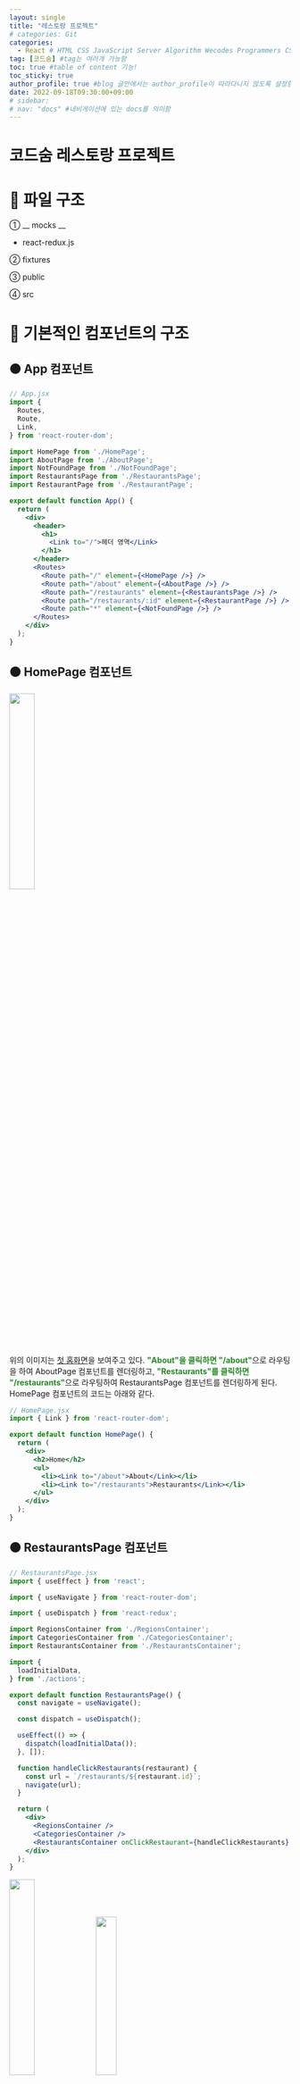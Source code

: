 ```yaml
---
layout: single
title: "레스토랑 프로젝트"
# categories: Git
categories:
  - React # HTML CSS JavaScript Server Algorithm Wecodes Programmers CS Github Blog
tag: [코드숨] #tag는 여러개 가능함
toc: true #table of content 기능!
toc_sticky: true
author_profile: true #blog 글안에서는 author_profile이 따라다니지 않도록 설정함
date: 2022-09-18T09:30:00+09:00
# sidebar:
# nav: "docs" #네비게이션에 있는 docs를 의미함
---
```

<style>
.crimson {
  color: crimson;
  font-weight: bold;
}

.mediumblue {
  color: mediumblue;
  font-weight: bold;
}

.forestgreen {
  color: forestgreen;
  font-weight: bold;
}
</style>

# 코드숨 레스토랑 프로젝트
# 🔴 파일 구조
① __ mocks __
- react-redux.js

② fixtures

③ public

④ src

# 🔴 기본적인 컴포넌트의 구조
## 🟠 App 컴포넌트
```jsx
// App.jsx
import {
  Routes,
  Route,
  Link,
} from 'react-router-dom';

import HomePage from './HomePage';
import AboutPage from './AboutPage';
import NotFoundPage from './NotFoundPage';
import RestaurantsPage from './RestaurantsPage';
import RestaurantPage from './RestaurantPage';

export default function App() {
  return (
    <div>
      <header>
        <h1>
          <Link to="/">헤더 영역</Link>
        </h1>
      </header>
      <Routes>
        <Route path="/" element={<HomePage />} />
        <Route path="/about" element={<AboutPage />} />
        <Route path="/restaurants" element={<RestaurantsPage />} />
        <Route path="/restaurants/:id" element={<RestaurantPage />} />
        <Route path="*" element={<NotFoundPage />} />
      </Routes>
    </div>
  );
}
```

## 🟠 HomePage 컴포넌트
<img src="https://user-images.githubusercontent.com/87808288/190881020-fb2855cf-9619-4cfe-99ff-81f7c97f4e3e.png" width="30%">

위의 이미지는 <u>첫 홈화면</u>을 보여주고 있다. <span class="forestgreen">"About"을 클릭하면 "/about"</span>으로 라우팅을 하여 AboutPage 컴포넌트를 렌더링하고, <span class="forestgreen">"Restaurants"를 클릭하면 "/restaurants"</span>으로 라우팅하여 RestaurantsPage 컴포넌트를 렌더링하게 된다. HomePage 컴포넌트의 코드는 아래와 같다.

```jsx
// HomePage.jsx
import { Link } from 'react-router-dom';

export default function HomePage() {
  return (
    <div>
      <h2>Home</h2>
      <ul>
        <li><Link to="/about">About</Link></li>
        <li><Link to="/restaurants">Restaurants</Link></li>
      </ul>
    </div>
  );
}
```

## 🟠 RestaurantsPage 컴포넌트
```jsx
// RestaurantsPage.jsx
import { useEffect } from 'react';

import { useNavigate } from 'react-router-dom';

import { useDispatch } from 'react-redux';

import RegionsContainer from './RegionsContainer';
import CategoriesContainer from './CategoriesContainer';
import RestaurantsContainer from './RestaurantsContainer';

import {
  loadInitialData,
} from './actions';

export default function RestaurantsPage() {
  const navigate = useNavigate();

  const dispatch = useDispatch();

  useEffect(() => {
    dispatch(loadInitialData());
  }, []);

  function handleClickRestaurants(restaurant) {
    const url = `/restaurants/${restaurant.id}`;
    navigate(url);
  }

  return (
    <div>
      <RegionsContainer />
      <CategoriesContainer />
      <RestaurantsContainer onClickRestaurant={handleClickRestaurants} />
    </div>
  );
}
```

<img src="https://user-images.githubusercontent.com/87808288/190881141-aa6e141e-4692-47ac-8325-9083ba32cfa6.png" width="30%">
<img src="https://user-images.githubusercontent.com/87808288/190881226-7413a184-fd55-47fd-81d8-94e7ebb5133d.png" width="27%">

위의 이미지는 "Restaurants"를 클릭시 <span class="mediumblue">RestaurantsPage 컴포넌트</span>가 랜더링된 모습이다.

RestaurantsPage 컴포넌트는 <u>지역(RegionsContainer)</u>, <u>카테고리(CategoriesContainer)</u>, <u>레스토랑(RestaurantsContainer)</u> 3개의 컴포넌트로 구성되어 있다.
- RestaurantsPage -> RegionsContainer, CategoriesContainer, RestaurantsContainer

또한 `RestaurantsPage` 는 '<span class="crimson">react-redux</span>'를 알고있고 '<span class="crimson">react-router-dom</span>'을 알고 있는 컴포넌트이다.
- RestaurantsPage 에서 초기 랜더링 시 'react-redux'의 useDispatch를 사용하여 RegionsContainer와 CategoriesContainer에서 사용할 data를 store에 전달한다.
- RestaurantsPage 에서 'react-router-dom'의 useNavigate를 사용하여 RestaurantsContainer 에서 클릭 이벤트가 발생시 data를 함수로 받아 URL을 변경하게 된다.

`RestaurantsPage 컴포넌트`는 랜더링되면 <u>처음에 한 번 fetch</u>가 이루어지면서 서버와 통신하여 <span class="crimson">dispatch를 통해 store에 해당 데이터를 업데이트</span>한다. 그렇게 지역과 카테고리에서 사용할 데이터가 store에 저장되어있고 <span class="forestgreen">RegionsContainer</span>와 <span class="forestgreen">CategoriesContainer</span>는 <span class="mediumblue">useSelector</span>를 사용하여 store에 저장된 데이터를 위의 첫 번째 이미지에서 보이는 것과 같이 화면을 랜더링한다.

### 🟡 RegionsContainer
```jsx
// RegionsContainer
import { useDispatch, useSelector } from 'react-redux';

import {
  selectRegion,
  loadRestaurants,
} from './actions';

import { get } from './utils';

export default function RegionsContainer() {
  const dispatch = useDispatch(() => dispatch);

  const regions = useSelector(get('regions'));
  const selectedRegion = useSelector(get('selectedRegion'));

  function handleClick(regionId) {
    dispatch(selectRegion(regionId));
    dispatch(loadRestaurants());
  }

  return (
    <ul>
      {regions.map((region) => (
        <li key={region.id}>
          <button
            type="button"
            onClick={() => handleClick(region.id)}
          >
            {region.name}
            {selectedRegion
              && region.id === selectedRegion.id ? '(V)' : null}
          </button>
        </li>
      ))}
    </ul>
  );
}
```

기본적으로 ResetaurantsPage 안에 위치한 RegionsContainer 와 <u>CategoriesContainer</u> 는 <u>RestaurantsPage</u> 에서 아래의 코드와 같이 초기 랜더링 시 store에 전달된 data를 사용해야 하기 때문에 'react-redux'의 <span class="mediumblue">useSelector</span> 를 사용한다.

```jsx
// RestaurantsPage.jsx
useEffect(() => {
  dispatch(loadInitialData());
}, []);
```

또한 "지역" 과 "카테고리"의 버튼들 중 어떤 버튼을 선택했는지 이를 알고 저장해야 RestaurantsContainer 에서 레스토랑 목록을 data로 받을 수 있다. 그렇기 때문에 <u>RegionsContainer</u> 와 <u>CategoriesContainer</u> 에서는 'react-redux' 의 <span class="mediumblue">useDispatch</span> 또한 사용하게 된다. 버튼에 onClick 이벤트로 함수에는 선택된 버튼의 id를 전달하고 다시 이를 dispatch 를 사용하여 store 를 갱신한다. RegionsContainer 의 코드는 아래와 같다.

```jsx
// RegionsContainer.jsx
import { useDispatch, useSelector } from 'react-redux';

import {
  selectRegion,
  loadRestaurants,
} from './actions';

import { get } from './utils';

export default function RegionsContainer() {
  const dispatch = useDispatch(() => dispatch);

  const regions = useSelector(get('regions'));
  const selectedRegion = useSelector(get('selectedRegion'));

  function handleClick(regionId) {
    dispatch(selectRegion(regionId));
    dispatch(loadRestaurants());
  }

  return (
    <ul>
      {regions.map((region) => (
        <li key={region.id}>
          <button
            type="button"
            onClick={() => handleClick(region.id)}
          >
            {region.name}
            {selectedRegion
              && region.id === selectedRegion.id ? '(V)' : null}
          </button>
        </li>
      ))}
    </ul>
  );
}
```

<u>버튼의 onClick 이벤트</u>로 인해 실행되는 함수를 아래에서 다시 한 번 살펴보자.

```jsx
// RegionsContainer.jsx
function handleClick(regionId) {
  dispatch(selectRegion(regionId));
  dispatch(loadRestaurants());
}
```

<u>선택된 버튼의 지역을 저장</u>해야하기 때문에 actions의 <span class="forestgreen">action creater(selectRegion) 에게 regionId 를 인자로 전달</span>한다. 그리고 밑에는 dipatch가 한 번 더 호출되는데 loadRestaurants 함수는 아래의 코드와 같다.

```jsx
// actions.js
export function loadRestaurants() {
  return async (dispatch, getState) => {
    const {
      selectedRegion: region,
      selectedCategory: category,
    } = getState();

    if (!region || !category) { return; }

    const restaurants = await fetchRestaurants({
      regionName: region.name,
      categoryId: category.id,
    });

    dispatch(setRestaurants(restaurants));
  };
}
```

RegionsContainer 에서 호출된 `loadRestaurants 함수`는 <span class="mediumblue">함수를 반환</span>한다. <u>기본적으로 dispatch를 호출하면 그 인자로 액션 객체를</u> 넣었지만 loadRestaurants 은 함수를 반환한다. <span class="crimson">리덕스 미들웨어</span>는 dispatch 된 액션이 <u><span class="mediumblue">리듀서</span>에 도달하기 전에 중간 영역에서 사용자의 목적에 맞게 <span class="forestgreen">특정 조건이 충족될 때에 액션이 실행</span>되도록</u> 한다.

<span class="forestgreen">지역</span>과 <span class="forestgreen">카테고리</span>를 클릭하여 <u>해당 정보에 맞는 레스토랑을 랜더링하기 위해서는</u> 어떤 지역을 클릭했고 어떤 카테고리를 클릭했는지 알아야한다. 그래서 `RegionsContainer`와 `CategoriesContainer`에 <u>click 이벤트</u>를 설정하여, 클릭시 선택한 data의 <span class="mediumblue">id값을 dispatch로 전달</span>하여 <span class="crimson">store를 갱신</span>한다. 또한 클릭 마다 선택한 지역이나 카테고리가 변경되기 때문에 그에 맞게 RestaurantsContainer의 내용이 변경될 수 있도록 <span class="mediumblue">dispatch에 함수를 반환하는 loadRestaurants라는 함수</span>를 실행시켜 변경된 내용을 새로 <span class="crimson">fetch 받아 store를 갱신</span>할 수 있도록 한다. 그러면 ReataurantsContainer에서는 useSelecter를 사용하여 store에 저장된 restaurants를 사용하여 위의 두 번째 이미지와 같이 restaurants 목록을 화면에 랜더링하게 된다.

### 🟡 RestaurantsContainer 컴포넌트
<img src="https://user-images.githubusercontent.com/87808288/190881226-7413a184-fd55-47fd-81d8-94e7ebb5133d.png" width="27%"><img src="https://user-images.githubusercontent.com/87808288/190957580-40c02a13-b811-42d9-a313-b313126ae771.png" width="40%">

`RestaurantsContainer` 의 영역은 위의 첫 번째 사진에서 <u>식당의 목록이 나오는 부분</u>에 해당한다. 그리고 <span class="forestgreen">양천주가를 클릭</span>하면 '/restaurant/1' 에 해당하는 <span class="mediumblue">RestaurantPage 컴포넌트가 랜더링</span>되게 된다. RestaurantsContainer 의 코드는 아래와 같다.

```jsx
// RestaurantsContainer.jsx
import { useDispatch, useSelector } from 'react-redux';

import { get } from './utils';

export default function RestaurantsContainer({ onClickRestaurant }) {
  const dispatch = useDispatch(() => dispatch);

  const restaurants = useSelector(get('restaurants'));

  function handleClick(restaurant) {
    return (event) => {
      event.preventDefault();
      onClickRestaurant(restaurant);
    };
  }

  return (
    <ul>
      {restaurants.map((restaurant) => (
        <li key={restaurant.id}>
          <a
            href="/restaurants/1"
            onClick={handleClick(restaurant)}
          >
            {restaurant.name}
          </a>
        </li>
      ))}
    </ul>
  );
}
```

RestaurantsContainer 에서는 레스토랑 목록 중 하나를 클릭하면 <u>onClick 이벤트</u>가 발생하며 <span class="crimson">handleClick 함수가 반환한 함수가 실행</span>된다. <span class="forestgreen">preventDefault</span> 를 하는 것은 클릭시 a 태그가 href 를 제출하는데 이 부분은 가독성을 위한 부분이며 기능적으로는 구현되지 않아야 하는 부분이므로 preventDefault 를 사용하여 막아준다. 그리고 RestaurantsContainer 의 <u>상위 컴포넌트인 RestaurantsPage</u> 에서 props 로 <span class="forestgreen">전달받은 onClickRestaurant 함수를 호출</span>하며 인자로 restaurant 객체를 넣어주게 된다. 아래의 코드는 RestaurantsPage의 코드이다.

```jsx
// RestaurantsPage.jsx
export default function RestaurantsPage() {
  const navigate = useNavigate();

  const dispatch = useDispatch();

  useEffect(() => {
    dispatch(loadInitialData());
  }, []);

  function handleClickRestaurants(restaurant) {
    // TODO: 이동?
    const url = `/restaurants/${restaurant.id}`;
    navigate(url);
  }

  return (
    <div>
      <RegionsContainer />
      <CategoriesContainer />
      <RestaurantsContainer onClickRestaurant={handleClickRestaurants} />
    </div>
  );
}
```

위의 코드에서 ReataurantsContainer 에서 handleClickRestaurant 함수를 호출하며 전해준 <span class="forestgreen">restaurant 객체에서 id 를</span> 꺼내어 <u>URL 의 pathname을 새롭게 만들어</u> 이를 <span class="mediumblue">navigate 에 넣어 호출</span>하게 된다. 이렇게 URL이 바뀌면서 <u>RestaurantPage 컴포넌트를 새롭게 랜더링</u>하게 된다. 이렇게 `RestaurantsContainer` 에서는 <u>'react-router-dom' 의 존재를 알지 못하며</u> <span class="crimson">의존성을 갖지 않게</span> 된다.

## 🟠 RestaurantPage 컴포넌트
RestaurantsContainer 에서 레스토랑(이름)을 클릭하여, 상세 페이지인 `RestaurantPage` 가 랜더링 되었다. 코드는 아래와 같다.

```jsx
// ResetaurantPage.jsx
import { useParams } from 'react-router-dom';

import RestaurantContainer from './RestaurantContainer';

export default function RestaurantPage({ params }) {
  const { id } = params || useParams();

  return (
    <RestaurantContainer restaurantId={id} />
  );
}
```

RestaurantPage 에서는 <u>'react-router-dom' 만을 알고</u> 있고, <span class="mediumblue">useParams</span> 를 사용하여 id 값을 변수에 담아 <u>ReestaurantContainer 에 props 로 전달</u>한다.

### 🟡 RestaurantContainer 컴포넌트
아래는 RestaurantContainer 의 코드이다. RestaurantContainer 는 <u>'react-router-dom' 을 알지 못한다</u>. 하지만 RestaurantContainer 의 상위 컴포넌트인 <span class="forestgreen">RestaurantPage 에서 props 로 전달한 id 값</span>을 가지고 <span class="crimson">dispatch 에 loadRestaurant</span> 함수를 호출하여 fetch 를 이용해 store를 갱신한다.

```jsx
// RestaurantContainer.jsx
import { useEffect } from 'react';

import { useDispatch, useSelector } from 'react-redux';

import {
  loadRestaurant,
} from './actions';

import { get } from './utils';

import RestaurantDetail from './RestaurantDetail';

export default function RestaurantContainer({ restaurantId }) {
  const dispatch = useDispatch();

  useEffect(() => {
    dispatch(loadRestaurant({ restaurantId }));
  }, []);

  const restaurant = useSelector(get('restaurant'));

  if (!restaurant) {
    return (
      <p>Loading......</p>
    );
  }

  return (
    <RestaurantDetail restaurant={restaurant} />
  );
}
```

아래의 코드는 loadRestaurant 함수가 선언된 코드이다.

```jsx
// actions.js
export function loadRestaurant({ restaurantId }) {
  return async (dispatch) => {
    dispatch(setRestaurant(null));

    const restaurant = await fetchRestaurant({ restaurantId });

    dispatch(setRestaurant(restaurant));
  };
}
```

<span class="mediumblue">RORO 패턴</span>으로 선언된 함수 `loadRestaurant` 는 <span class="forestgreen">함수를 반환하는 함수</span>로, <u>dispatch(setRestaurant(null));</u> 를 사용하여 기존의 값이 화면에 랜더링되지 않도록 <span class="crimson">로딩 처리</span>를 진행하고 <u>fetchRestaurant 함수를 호출</u>하면서 <span class="forestgreen">인자로 { restaurantId: 1 } 객체를</span> 보내어 RORO 패턴으로 fetch 함수를 호출한다. fetchRestaurant 가 선언된 코드는 아래와 같다.

```jsx
// /src/services/api.js

export async function fetchRestaurant({ restaurantId }) {
  const url = 'https://eatgo-customer-api.ahastudio.com'
  + `/restaurants/${restaurantId}`;
  const response = await fetch(url);
  const data = await response.json();
  return data;
}
```

사용자가 RestaurantsContainer 에서 레스토랑(이름)을 클릭하면 RestaurantPage 가 랜더링되고 그 안의 <u>RestaurantContainer 가 랜더링까지 몇 초의 로딩이 지연</u>될 수 있다. `RestaurantContainer` 가 id 값을 가지고 <span class="mediumblue">fetch 를 받으면서 store를 갱신</span>시키고 <span class="forestgreen">useSelector 로 restaurant data 를 가져오는 사이에 로딩이 필요</span>하므로 그 처리를 하기 위해 아래의 코드가 필요하다.

```jsx
// RestaurantContainer.jsx

const restaurant = useSelector(get('restaurant'));

  if (!restaurant) {
    return (
      <p>Loading......</p>
    );
  }

  return (
    <RestaurantDetail restaurant={restaurant} />
  );
}
```

useSelector 로 받아온 <u>restaurant 이 null</u> 일 경우 <span class="forestgreen">조건문이 true</span> 가 되어 "Loading......" 이 화면에 랜더링되었다가 fetch 를 통해 값을 반환받고 이를 dispatch 로 전달하여 store 를 갱신하면 조건문이 false 로 통과하여 RestaurantDetail 컴포넌트를 랜더링하게 된다.

#### 🟢 RestaurantDetail 컴포넌트
RestaurantPage -> RestaurantContainer -> `RestaurantDetail`

RestaurantDetail 컴포넌트는 <u>랜더링만을 관심사로</u> 가지는 컴포넌트이다. RestaurantContainer 컴포넌트에서 <u>dispatch(loadRestaurant({ restaurantId }));</u>를 통해서 fetch를 발생시켜 새롭게 <span class="mediumblue">저장한 data</span>(레스토랑 세부정보)를 RestaurantDetail로 <span class="forestgreen">props를 통해 전달</span>한다. 그리고 그 data의 대략적인 내용은 아래의 이미지와 같다.  
<img src="https://user-images.githubusercontent.com/87808288/190889775-c4802e2c-6a6f-48f0-a0b7-e4f8b2d51352.png" width="30%">

```jsx
// RestaurantDetail.jsx
import MenuItems from './MenuItems';

export default function RestaurantDetail({ restaurant }) {
  const { name, address, menuItems } = restaurant;

  return (
    <div>
      <h2>{name}</h2>
      <p>
        주소:
        {' '}
        {address}
      </p>
      <p>{JSON.stringify(menuItems)}</p>
      <p>{menuItems}</p> // 에러 발생
      <h3>메뉴</h3>
      <MenuItems menuItems={menuItems} />
    </div>
  );
}
```

위의 코드를 살펴보면 `RestaurantDetail`에서는 <u>RestaurantContainer에서 내려준 restaurant</u> data를 이용해 화면을 랜더링해주고 있다. 그런데 여기서 menuItems를 확인하기 위해 이를 그대로 사용하면 <span class="forestgreen">에러가 발생</span>한다. 그 이유는 <span class="crimson">menuItems가 배열</span>이기 때문이다. 그 때문에 <u>배열의 data를 우선 확인</u>하고자 할 때에는 <span class="mediumblue">JSON.stringify</span> 메서드를 사용하여 그 데이터를 바로 출력하여 확인할 수 있다.  
<img src="https://user-images.githubusercontent.com/87808288/190890105-f540f149-1469-4d58-86ec-671fc6074929.png" width="40%">

<!-- ① ② ③ ④ ⑤ ⑥ ⑦ ⑧ ⑨-->

<!-- ### 2. Link 넣기

```

유형 1: (설명어를 입력) : [gunhee's coding blog](https://gunhee-jeong.github.io/)
유형 2: (URL 자동연결) : <https://gunhee-jeong.github.io/>
유형 3: (동일 파일 내 '문단으로 이동') : [1. Header로 이동](###-1-header)

```

유형 1: (설명어를 입력) : [gunhee's coding blog](https://gunhee-jeong.github.io/)
유형 2: (URL 자동연결) : <https://gunhee-jeong.github.io/>
유형 3: (동일 파일 내 '문단으로 이동') : [1. Header로 이동](#1-header)
유형 3의 방법

1. 특수문자를 제거
2. 스페이스는 -로 바꾸고
3. 대문자는 소문자로!
   그래서 ### 1. Header -> #1-header

## Link: [google][https://www.google.com/]

### 3. 수평선

```

---

```

---

### 4. 라인 바꾸기

```

스페이스바를 2번 눌러주면 다음칸으로
이동할 수 있어요!

```

---

스페이스바를 2번 눌러주면
다음칸으로 이동할 수 있어요!

### 5. list 만들기

```

1. 1번
2. 2번
3. 3번

- 순서없는 list
  - 순서없는 list
    - 순서없는 list

```

1. 1번
2. 2번
3. 3번

- 순서없는 list
  - 순서없는 list
    - 순서없는 list

---

### 6. font 관련

```

**진하게** -> 볼드
_기울여서_ -> 이탤릭체
~~취소선~~ -> 취소선

<ul>밑줄넣기</ul> -> 밑줄
<span style="color:red">빨간 글씨</span> -> 글자색
이것이 `인라인` 입니다 -> 인라인 코드
```

**진하게** -> 볼드
_기울여서_ -> 이탤릭체
~~취소선~~ -> 취소선
<u>밑줄넣기</u> -> 밑줄
<span style="color:red">빨간 글씨</span>
이것이 `인라인` 입니다 -> 인라인 코드

---

### 7. 인용구문

```
> coding
>
> > JavaScript
> >
> > > 내가 프짱!
```

> coding
>
> > JavaScript
> >
> > > 내가 프짱!

---

### 8. 이미지 삽입

```
유형1: ('사이즈를 조절' -> HTML 태그 사용) : <img src="https://gunhee-jeong.github.io/assets/images/blogLogo.png" width="300" height="200">
유형2: (이미지 삽입 후 -> 링크 걸기)
[![이미지](https://gunhee-jeong.github.io/assets/images/blogLogo/blogLogo.png)](https://gunhee-jeong.github.io/)
```

유형1: ('사이즈를 조절' -> HTML 태그 사용) : <img src="https://gunhee-jeong.github.io/assets/images/blogLogo.png" width="300" height="200">
유형2: (이미지 삽입 후 -> 링크 걸기)
[![이미지](https://gunhee-jeong.github.io/assets/images/blogLogo.png)](https://gunhee-jeong.github.io/)

### 9. 표 만들기

```
||국어|영어|
| :--- | ---: | :--: |
|건희 | 100점 | 100점
|철수 | 100점 | 100점
```

|      |  국어 | 영어  |
| :--- | ----: | :---: |
| 건희 | 100점 | 100점 |
| 철수 | 100점 | 100점 |

> - header를 넣고 싶은 경우 ---을 사용하고 :을 이용하여 정렬에 사용함!

### 10. 토글 만들기

```
<details>
<summary>여기를 누르세요</summary>
<div markdown="1">
숨겨진 내용
</div>
</details>
```

<details>
<summary>여기를 누르세요</summary>
<div markdown="1">
숨겨진 내용
</div>
</details> -->
